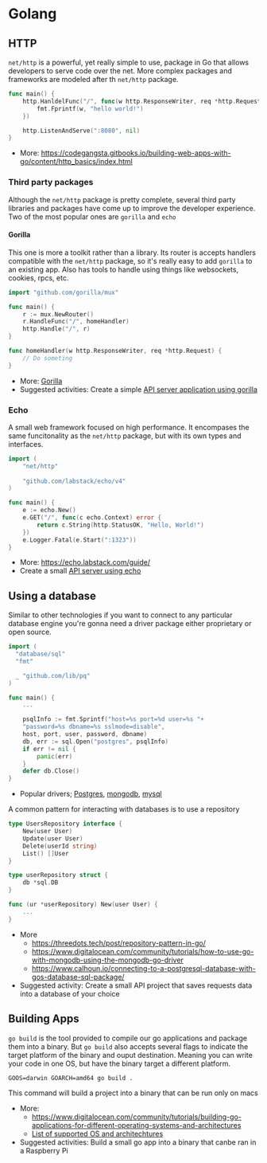 # Golang

## HTTP
`net/http` is a powerful, yet really simple to use, package in Go that allows developers to serve code over the net. More complex packages and frameworks are modeled after th `net/http` package.
```go
func main() {
    http.HanldelFunc("/", func(w http.ResponseWriter, req *http.Request) {
        fmt.Fprintf(w, "hello world!")
    })

    http.ListenAndServe(":8080", nil)
}
```
- More: https://codegangsta.gitbooks.io/building-web-apps-with-go/content/http_basics/index.html

### Third party packages
Although the `net/http` package is pretty complete, several third party libraries and packages have come up to improve the developer experience. Two of the most popular ones are `gorilla` and `echo`   

#### Gorilla
This one is more a toolkit rather than a library. Its router is accepts handlers compatible with the `net/http` package, so it's really easy to add `gorilla` to an existing app. Also has tools to handle using things like websockets, cookies, rpcs, etc.

```go
import "github.com/gorilla/mux"

func main() {
    r := mux.NewRouter()
    r.HandleFunc("/", homeHandler)
    http.Handle("/", r)
}

func homeHandler(w http.ResponseWriter, req *http.Request) {
    // Do someting
}
```
- More: [Gorilla](https://www.gorillatoolkit.org/)
- Suggested activities: Create a simple [API server application using gorilla](https://www.soberkoder.com/go-rest-api-gorilla-mux/) 

### Echo
A small web framework focused on high performance. It encompases the same funcitonality as the `net/http` package, but with its own types and interfaces.
```go
import (
	"net/http"
	
	"github.com/labstack/echo/v4"
)

func main() {
	e := echo.New()
	e.GET("/", func(c echo.Context) error {
		return c.String(http.StatusOK, "Hello, World!")
	})
	e.Logger.Fatal(e.Start(":1323"))
}
```
- More: https://echo.labstack.com/guide/
- Create a small [API server using echo](https://medium.com/cuddle-ai/building-microservice-using-golang-echo-framework-ff10ba06d508)

## Using a database
Similar to other technologies if you want to connect to any particular database engine you're gonna need a driver package either proprietary or open source.
```go
import (
  "database/sql"
  "fmt"

  _ "github.com/lib/pq"
)

func main() {
    ...

    psqlInfo := fmt.Sprintf("host=%s port=%d user=%s "+
    "password=%s dbname=%s sslmode=disable",
    host, port, user, password, dbname)
    db, err := sql.Open("postgres", psqlInfo)
    if err != nil {
        panic(err)
    }
    defer db.Close()
}
```
- Popular drivers; [Postgres](https://github.com/lib/pq), [mongodb](https://docs.mongodb.com/drivers/go/current/), [mysql](https://github.com/go-sql-driver/mysql)

A common pattern for interacting with databases is to use a repository
```go
type UsersRepository interface {
    New(user User)
    Update(user User)
    Delete(userId string)
    List() []User
}

type userRepository struct {
    db *sql.DB
}

func (ur *userRepository) New(user User) {
    ...
}
```
- More 
  - https://threedots.tech/post/repository-pattern-in-go/
  - https://www.digitalocean.com/community/tutorials/how-to-use-go-with-mongodb-using-the-mongodb-go-driver
  - https://www.calhoun.io/connecting-to-a-postgresql-database-with-gos-database-sql-package/
- Suggested activity: Create a small API project that saves requests data into a database of your choice

## Building Apps
`go build` is the tool provided to compile our go applications and package them into a binary. But `go build` also accepts several flags to indicate the target platform of the binary and ouput destination. Meaning you can write your code in one OS, but have the binary target a different platform.
```shell
GOOS=darwin GOARCH=amd64 go build .
```
This command will build a project into a binary that can be run only on macs

- More:
  - https://www.digitalocean.com/community/tutorials/building-go-applications-for-different-operating-systems-and-architectures
  - [List of supported OS and architechtures](https://go.dev/doc/install/source#environment)
- Suggested activities: Build a small go app into a binary that canbe ran in a Raspberry Pi